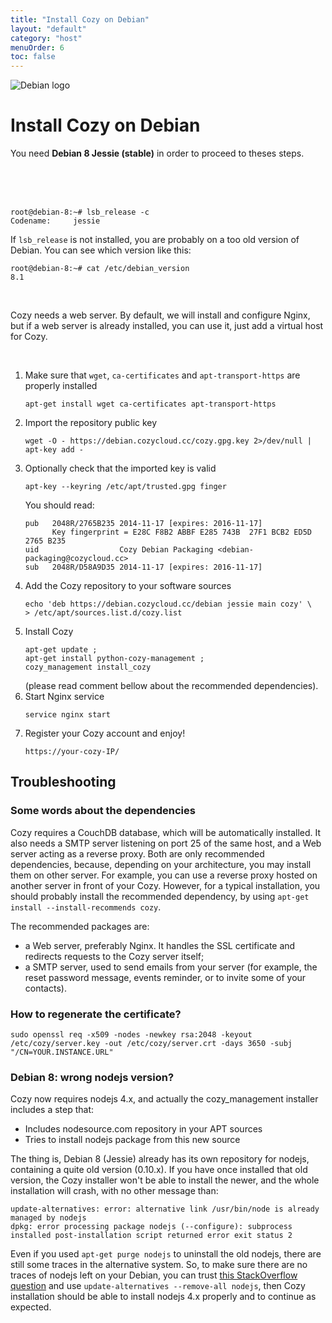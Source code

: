 ```yaml
---
title: "Install Cozy on Debian"
layout: "default"
category: "host"
menuOrder: 6
toc: false
---
```



<div class="install-inner-logo">
<img alt="Debian logo" src="/assets/images/host/debian-logo.svg">
</div>

# Install Cozy on Debian

You need **Debian 8 Jessie (stable)** in order to proceed to theses steps.

<br>
<br>
<br>

```
root@debian-8:~# lsb_release -c
Codename:     jessie
```

If `lsb_release` is not installed, you are probably on a too old version of
Debian. You can see which version like this:

```
root@debian-8:~# cat /etc/debian_version
8.1
```

<br>

Cozy needs a web server. By default, we will install and configure Nginx, but if a web server is already installed, you can use it, just add a virtual host for Cozy.

<br>

1. Make sure that `wget`, `ca-certificates` and `apt-transport-https` are properly installed
    ```
    apt-get install wget ca-certificates apt-transport-https
    ```
2. Import the repository public key
    ```
    wget -O - https://debian.cozycloud.cc/cozy.gpg.key 2>/dev/null | apt-key add -
    ```
3. Optionally check that the imported key is valid
    ```
    apt-key --keyring /etc/apt/trusted.gpg finger
    ```
    You should read:
    ```
    pub   2048R/2765B235 2014-11-17 [expires: 2016-11-17]
          Key fingerprint = E28C F8B2 ABBF E285 743B  27F1 BCB2 ED5D 2765 B235
    uid                  Cozy Debian Packaging <debian-packaging@cozycloud.cc>
    sub   2048R/D58A9D35 2014-11-17 [expires: 2016-11-17]
    ```
4. Add the Cozy repository to your software sources
    ```
    echo 'deb https://debian.cozycloud.cc/debian jessie main cozy' \
    > /etc/apt/sources.list.d/cozy.list
    ```
5. Install Cozy
    ```
    apt-get update ;
    apt-get install python-cozy-management ;
    cozy_management install_cozy
    ```
    (please read comment bellow about the recommended dependencies).
6. Start Nginx service
    ```
    service nginx start
    ```
7. Register your Cozy account and enjoy!
    ```
    https://your-cozy-IP/
    ```

## Troubleshooting

### Some words about the dependencies

Cozy requires a CouchDB database, which will be automatically installed. It also needs a SMTP server listening on port 25 of the same host, and a Web server acting as a reverse proxy. Both are only recommended dependencies, because, depending on your architecture, you may install them on other server. For example, you can use a reverse proxy hosted on another server in front of your Cozy. However, for a typical installation, you should probably install the recommended dependency, by using `apt-get install --install-recommends cozy`.

The recommended packages are:

* a Web server, preferably Nginx. It handles the SSL certificate and redirects requests to the Cozy server itself;
* a SMTP server, used to send emails from your server (for example, the reset password message, events reminder, or to invite some of your contacts).

### How to regenerate the certificate?

    sudo openssl req -x509 -nodes -newkey rsa:2048 -keyout /etc/cozy/server.key -out /etc/cozy/server.crt -days 3650 -subj "/CN=YOUR.INSTANCE.URL"

### Debian 8: wrong nodejs version?

Cozy now requires nodejs 4.x, and actually the cozy_management installer includes a step that:
* Includes nodesource.com repository in your APT sources
* Tries to install nodejs package from this new source

The thing is, Debian 8 (Jessie) already has its own repository for nodejs, containing a quite old version (0.10.x). If you have once installed that old version, the Cozy installer won't be able to install the newer, and the whole installation will crash, with no other message than:
```
update-alternatives: error: alternative link /usr/bin/node is already managed by nodejs
dpkg: error processing package nodejs (--configure): subprocess installed post-installation script returned error exit status 2
```
Even if you used `apt-get purge nodejs` to uninstall the old nodejs, there are still some traces in the alternative system. So, to make sure there are no traces of nodejs left on your Debian, you can trust [this StackOverflow question](http://stackoverflow.com/questions/25094718/error-on-update-alternatives-when-installing-upgrading-nodejs-v0-10-30) and use `update-alternatives --remove-all nodejs`, then Cozy installation should be able to install nodejs 4.x properly and to continue as expected.
